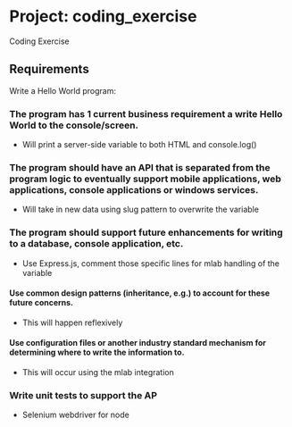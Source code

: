 # Project: coding_exercise
Coding Exercise


## Requirements
Write a Hello World program:

### The program has 1 current business requirement a write Hello World to the console/screen.
* Will print a server-side variable to both HTML and console.log()

### The program should have an API that is separated from the program logic to eventually support mobile applications, web applications, console applications or windows services.
* Will take in new data using slug pattern to overwrite the variable

### The program should support future enhancements for writing to a database, console application, etc.
* Use Express.js, comment those specific lines for mlab handling of the variable

#### Use common design patterns (inheritance, e.g.) to account for these future concerns.
* This will happen reflexively

#### Use configuration files or another industry standard mechanism for determining where to write the information to.
* This will occur using the mlab integration

### Write unit tests to support the AP
* Selenium webdriver for node

